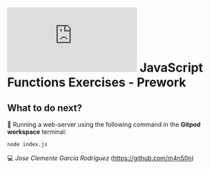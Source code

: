 # ![4Geeks Logo](http://assets.breatheco.de/apis/img/images.php?blob&random&cat=icon&tags=4geeks,16) JavaScript Functions Exercises - Prework

## What to do next?

📄 Running a web-server using the following command in the **Gitpod workspace** terminal:

```sh
node index.js
```

💻 _Jose Clemente García Rodríguez_ (<https://github.com/m4n50n>)